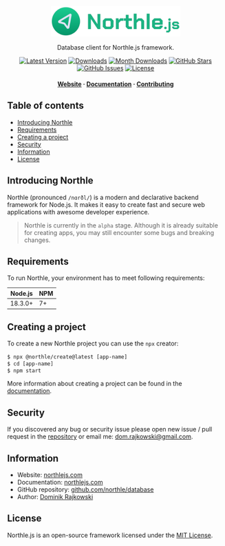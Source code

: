 <div align="center">
  <p align="center">
    <img src=".github/logo-full.png" width="300" alt="Northle logo">
  </p>

  <p align="center">Database client for Northle.js framework.</p>

  <p align="center">
    <a href="https://www.npmjs.com/package/@northle/database" target="_blank"><img src="https://img.shields.io/npm/v/@northle/database.svg?style=flat-square&labelColor=333842&color=8b5cf6" alt="Latest Version"></a>
    <a href="https://www.npmjs.com/package/@northle/database" target="_blank"><img src="https://img.shields.io/npm/dt/@northle/database.svg?style=flat-square&labelColor=333842&color=3b82f6" alt="Downloads"></a>
    <a href="https://www.npmjs.com/package/@northle/database" target="_blank"><img src="https://img.shields.io/npm/dm/@northle/database.svg?style=flat-square&labelColor=333842&color=3b82f6" alt="Month Downloads"></a>
    <a href="https://github.com/northle/database" target="_blank"><img src="https://img.shields.io/github/stars/northle/database?style=flat-square&labelColor=333842&color=3b82f6" alt="GitHub Stars"></a>
    <a href="https://github.com/northle/database" target="_blank"><img src="https://img.shields.io/github/issues/northle/database?style=flat-square&labelColor=333842&color=22c55e" alt="GitHub Issues"></a>
    <a href="https://www.npmjs.com/package/@northle/database" target="_blank"><img src="https://img.shields.io/npm/l/@northle/database.svg?style=flat-square&labelColor=333842&color=22c55e" alt="License"></a>
  </p>

  <h4>
    <a href="https://northlejs.com">Website</a>
    <span> · </span>
    <a href="https://northlejs.com/docs/introducing-northle">Documentation</a>
    <span> · </span>
    <a href="https://northlejs.com/docs/more/contributing">Contributing</a>
  </h4>
</div>

<!-- omit in toc -->
## Table of contents

- [Introducing Northle](#introducing-northle)
- [Requirements](#requirements)
- [Creating a project](#creating-a-project)
- [Security](#security)
- [Information](#information)
- [License](#license)

## Introducing Northle

Northle (pronounced `/nɑrðl/`) is a modern and declarative backend framework for Node.js. It makes it easy to create fast and secure web applications with awesome developer experience.

> Northle is currently in the `alpha` stage. Although it is already suitable for creating apps, you may still encounter some bugs and breaking changes.

## Requirements

To run Northle, your environment has to meet following requirements:

| Node.js | NPM |
| ------- | --- |
| 18.3.0+ | 7+  |

## Creating a project

To create a new Northle project you can use the `npx` creator:

```shell
$ npx @northle/create@latest [app-name]
$ cd [app-name]
$ npm start
```

More information about creating a project can be found in the [documentation](https://northlejs.com/docs/introduction/getting-started).

## Security

If you discovered any bug or security issue please open new issue / pull request in the [repository](https://github.com/northle/database) or email me: dom.rajkowski@gmail.com.

## Information

- Website: [northlejs.com](https://northlejs.com)
- Documentation: [northlejs.com](https://northlejs.com/docs/introducing-northle)
- GitHub repository: [github.com/northle/database](https://github.com/northle/database)
- Author: [Dominik Rajkowski](https://github.com/dominiq007)

## License

Northle.js is an open-source framework licensed under the [MIT License](https://github.com/northle/database/blob/main/LICENSE).
